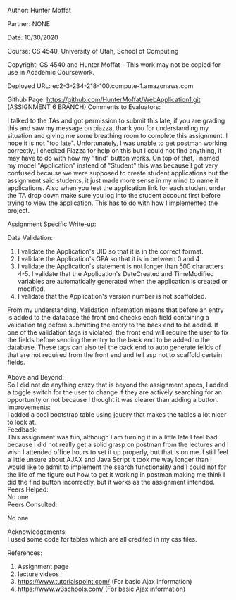 Author:   Hunter Moffat<br/>

Partner:   NONE<br/>

Date:      10/30/2020<br/>

Course:    CS 4540, University of Utah, School of Computing<br/>

Copyright: CS 4540 and Hunter Moffat - This work may not be copied for use in Academic Coursework.<br/>


Deployed URL:  ec2-3-234-218-100.compute-1.amazonaws.com<br/>

Github Page:   https://github.com/HunterMoffat/WebApplication1.git (ASSIGNMENT 6 BRANCH)
Comments to Evaluators:<br/>

I talked to the TAs and got permission to submit this late, if you are grading this and saw my message on piazza, thank you for understanding my situation and giving me some breathing room to complete this assignment.  I hope it is not "too late". Unfortunately, I was unable to get postman working correctly, I checked Piazza for help on this but I could not find anything, it may have to do with how my "find" button works.  On top of that, I named my model "Application" instead of "Student" this was because I got very confused because we were supposed to create student applications but the assignment said students, it just made more sense in my mind to name it applications.  Also when you test the application link for each student under the TA drop down make sure you log into the student account first before trying to view the application.  This has to do with how I implemented the project. <br/>

Assignment Specific Write-up:<br/>

Data Validation:<br/>
1. I validate the Application's UID so that it is in the correct format.
2. I validate the Application's GPA so that it is in between 0 and 4
3. I validate the Application's statement is not longer than 500 characters
4-5. I validate that the Application's DateCreated and TimeModified variables are automatically generated when the application is created or modified.
6. I validate that the Application's version number is not scaffolded.

From my understanding, Validation information means that before an entry is added to the database the front end checks each field containing a validation tag before submitting the entry to the back end to be added.  If one of the validation tags is violated, the front end will require the user to fix the fields before sending the entry to the back end to be added to the database. These tags can also tell the back end to auto generate feilds of that are not required from the front end and tell asp not to scaffold certain fields.  
<br/>
Above and Beyond:<br/>
So I did not do anything crazy that is beyond the assignment specs, I added a toggle switch for the user to change if they are actively searching for an opportunity or not because I thought it was clearer than adding a button.
<br/>
Improvements:<br/>
I added a cool bootstrap table using jquery that makes the tables a lot nicer to look at.
<br/>Feedback:<br/>
This assignment was fun, although I am turning it in a little late I feel bad because I did not really get a solid grasp on postman from the lectures and I wish I attended office hours to set it up properly, but that is on me.  I still feel a little unsure about AJAX and Java Script it took me way longer than I would like to admit to implement the search functionality and I could not for the life of me figure out how to get it working in postman making me think I did the find button incorrectly, but it works as the assignment intended. <br/>
Peers Helped:
<br/>
No one
<br/>
Peers Consulted:<br/>
 
No one<br/>

Acknowledgements:<br/>
I used some code for tables which are all credited in my css files.  <br/>

   
References:<br/>

   1. Assignment page<br/>
   2. lecture videos<br/>
   3. https://www.tutorialspoint.com/ (For basic Ajax information) <br/>
   4. https://www.w3schools.com/ (For basic Ajax information) <br/>
  
